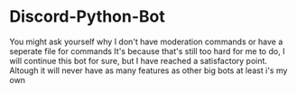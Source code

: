 # Discord-Python-Bot

You might ask yourself why I don't have moderation commands or have a seperate file for commands
It's because that's still too hard for me to do, I will continue this bot for sure, but
I have reached a satisfactory point. Altough it will never have as many features as other big bots
at least i's my own
